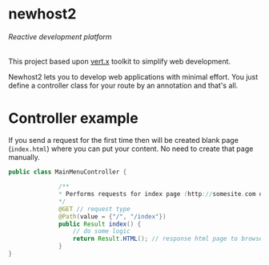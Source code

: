 # newhost2
###### Reactive development platform
This project based upon <a href="http://vertx.io" target="_black">vert.x</a> toolkit to simplify web development.
<br/>

Newhost2 lets you to develop web applications with minimal effort. You just define a controller class for your route by an annotation and that's all. 

# Controller example

If you send a request for the first time then will be created blank page (<code>index.html</code>) where you can put your content. 
No need to create that page manually.

```java
public class MainMenuController {

              /**
              * Performs requests for index page (http://somesite.com or http://somesite.com/index)
              */
              @GET // request type
              @Path(value = {"/", "/index"})
              public Result index() {
                  // do some logic
                  return Result.HTML(); // response html page to browser
              }
}
```


